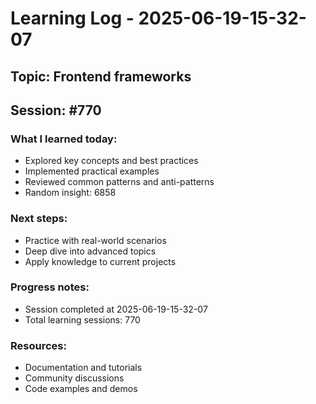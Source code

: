 # Learning Log - 2025-06-19-15-32-07

## Topic: Frontend frameworks
## Session: #770

### What I learned today:
- Explored key concepts and best practices
- Implemented practical examples  
- Reviewed common patterns and anti-patterns
- Random insight: 6858

### Next steps:
- Practice with real-world scenarios
- Deep dive into advanced topics
- Apply knowledge to current projects

### Progress notes:
- Session completed at 2025-06-19-15-32-07
- Total learning sessions: 770

### Resources:
- Documentation and tutorials
- Community discussions
- Code examples and demos
